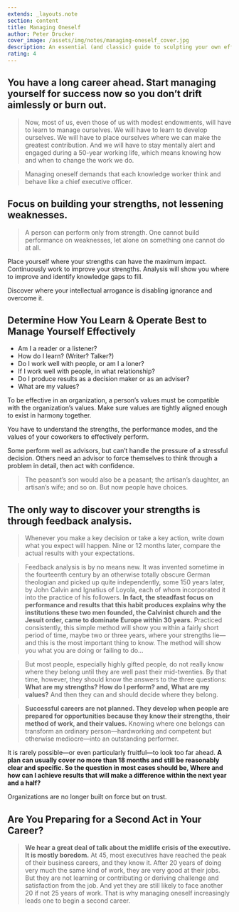```yaml
---
extends: _layouts.note
section: content
title: Managing Oneself
author: Peter Drucker
cover_image: /assets/img/notes/managing-oneself_cover.jpg
description: An essential (and classic) guide to sculpting your own effective career as a knowledge worker.
rating: 4
---
```

## You have a long career ahead. Start managing yourself for success now so you don’t drift aimlessly or burn out.
> Now, most of us, even those of us with modest endowments, will have to learn to manage ourselves. We will have to learn to develop ourselves. We will have to place ourselves where we can make the greatest contribution. And we will have to stay mentally alert and engaged during a 50-year working life, which means knowing how and when to change the work we do.

> Managing oneself demands that each knowledge worker think and behave like a chief executive officer.

## Focus on building your strengths, not lessening weaknesses.

> A person can perform only from strength. One cannot build performance on weaknesses, let alone on something one cannot do at all.

Place yourself where your strengths can have the maximum impact. Continuously work to improve your strengths. Analysis will show you where to improve and identify knowledge gaps to fill.

Discover where your intellectual arrogance is disabling ignorance and overcome it.

## Determine How You Learn & Operate Best to Manage Yourself Effectively
* Am I a reader or a listener? 
* How do I learn? (Writer? Talker?)
* Do I work well with people, or am I a loner?
* If I work well with people, in what relationship?
* Do I produce results as a decision maker or as an adviser?
* What are my values?

To be effective in an organization, a person’s values must be compatible with the organization’s values. Make sure values are tightly aligned enough to exist in harmony together.

You have to understand the strengths, the performance modes, and the values of your coworkers to effectively perform.

Some perform well as advisors, but can’t handle the pressure of a stressful decision. Others need an advisor to force themselves to think through a problem in detail, then act with confidence.

> The peasant’s son would also be a peasant; the artisan’s daughter, an artisan’s wife; and so on. But now people have choices.

## The only way to discover your strengths is through feedback analysis. 

> Whenever you make a key decision or take a key action, write down what you expect will happen. Nine or 12 months later, compare the actual results with your expectations.

> Feedback analysis is by no means new. It was invented sometime in the fourteenth century by an otherwise totally obscure German theologian and picked up quite independently, some 150 years later, by John Calvin and Ignatius of Loyola, each of whom incorporated it into the practice of his followers. **In fact, the steadfast focus on performance and results that this habit produces explains why the institutions these two men founded, the Calvinist church and the Jesuit order, came to dominate Europe within 30 years.** Practiced consistently, this simple method will show you within a fairly short period of time, maybe two or three years, where your strengths lie—and this is the most important thing to know. The method will show you what you are doing or failing to do…

> But most people, especially highly gifted people, do not really know where they belong until they are well past their mid-twenties. By that time, however, they should know the answers to the three questions: **What are my strengths? How do I perform? and, What are my values?** And then they can and should decide where they belong.

> **Successful careers are not planned. They develop when people are prepared for opportunities because they know their strengths, their method of work, and their values.** Knowing where one belongs can transform an ordinary person—hardworking and competent but otherwise mediocre—into an outstanding performer.

It is rarely possible—or even particularly fruitful—to look too far ahead. **A plan can usually cover no more than 18 months and still be reasonably clear and specific. So the question in most cases should be, Where and how can I achieve results that will make a difference within the next year and a half?**

Organizations are no longer built on force but on trust.

## Are You Preparing for a Second Act in Your Career?

> **We hear a great deal of talk about the midlife crisis of the executive. It is mostly boredom.** At 45, most executives have reached the peak of their business careers, and they know it. After 20 years of doing very much the same kind of work, they are very good at their jobs. But they are not learning or contributing or deriving challenge and satisfaction from the job. And yet they are still likely to face another 20 if not 25 years of work. That is why managing oneself increasingly leads one to begin a second career.
